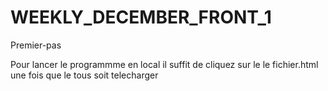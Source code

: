 # WEEKLY_DECEMBER_FRONT_1

Premier-pas

Pour lancer le programmme en local il suffit de cliquez sur le le fichier.html
une fois que le tous soit telecharger 
